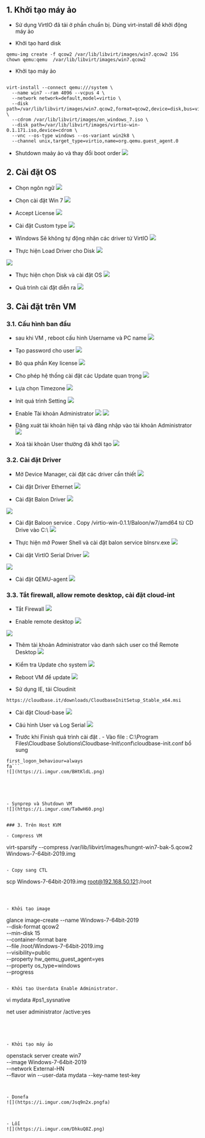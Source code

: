 

## 1. Khởi tạo máy ảo

- Sử dụng VirtIO đã tải ở phần chuẩn bị. Dùng virt-install để khởi động máy ảo 

- Khởi tạo hard disk
```
qemu-img create -f qcow2 /var/lib/libvirt/images/win7.qcow2 15G
chown qemu:qemu  /var/lib/libvirt/images/win7.qcow2
```

- Khởi tạo máy ảo
```

virt-install --connect qemu:///system \
  --name win7 --ram 4096 --vcpus 4 \
  --network network=default,model=virtio \
  --disk path=/var/lib/libvirt/images/win7.qcow2,format=qcow2,device=disk,bus=virtio \
  --cdrom /var/lib/libvirt/images/en_windows_7.iso \
  --disk path=/var/lib/libvirt/images/virtio-win-0.1.171.iso,device=cdrom \
  --vnc --os-type windows --os-variant win2k8 \
  --channel unix,target_type=virtio,name=org.qemu.guest_agent.0
```

- Shutdown maảy ảo và thay đổi boot order
![](https://i.imgur.com/AzGisiq.png)


## 2. Cài đặt OS


- Chọn ngôn ngữ
![](https://i.imgur.com/i0l1cMK.png)

- Chọn cài đặt Win 7
![](https://i.imgur.com/ReAoM4E.png)

- Accept License
![](https://i.imgur.com/yrcVeUy.png)

- Cài đặt Custom type
![](https://i.imgur.com/uP4nxwo.pngLDAP)

- Windows Sẽ không tự động nhận các driver từ VirtIO
![](https://i.imgur.com/EJeD9tV.png)

- Thực hiện Load Driver cho Disk
![](https://i.imgur.com/EJeD9tV.png)

![](https://i.imgur.com/SJkFPr6.png)

- Thực hiện chọn Disk và cài đặt OS
![](https://i.imgur.com/I550Jl2.png)

- Quá trình cài đặt diễn ra
![](https://i.imgur.com/Eba7j1P.png)

## 3. Cài đặt trên VM

### 3.1. Cấu hình ban đầu

- sau khi VM , reboot cấu hình Username và PC name
![](https://i.imgur.com/pVk6wRW.png)


- Tạo password cho user 
![](https://i.imgur.com/nECdxdP.png)

- Bỏ qua phần Key license
![](https://i.imgur.com/uTKweVJ.png)

- Cho phép hệ thống cài đặt các Update quan trọng
![](https://i.imgur.com/KvHtSLC.png)

- Lựa chọn Timezone
![](https://i.imgur.com/NGLwrsg.png)

- Init quá trình Setting
![](https://i.imgur.com/Rrds9ZZ.png)

- Enable Tài khoản Administrator
![](https://i.imgur.com/TG4R8Iy.png)
![](https://i.imgur.com/XqnBOVp.png)

- Đăng xuát tài khoản hiện tại và đăng nhập vào tài khoản Administrator
![](https://i.imgur.com/esn2VIp.png)

- Xoá tài khoản User thường đã khởi tạo
![](https://i.imgur.com/NdQpkYP.png)


### 3.2. Cài đặt Driver

- Mở Device Manager, cài đặt các driver cần thiết
![](https://i.imgur.com/BsCGyEJ.png)

- Cài đặt Driver Ethernet
![](https://i.imgur.com/xKoHoJx.png)

- Cài đặt Balon Driver
![](https://i.imgur.com/xBvb6ZO.png)

![](https://i.imgur.com/g7lFSfq.png)

- Cài đặt Baloon service . Copy /virtio-win-0.1.1/Baloon/w7/amd64 từ CD Drive vào C:\ 
![](https://i.imgur.com/9LmHivx.png)

- Thực hiện mở Power Shell và cài đặt balon service blnsrv.exe
![](https://i.imgur.com/jQM1pv5.pngy)

- Cài dặt VirtIO Serial Driver
![](https://i.imgur.com/aVszprQ.png)

![](https://i.imgur.com/zVvgT3t.png)


- Cài đặt QEMU-agent
![](https://i.imgur.com/pBgua9A.png)

### 3.3. Tắt firewall, allow remote desktop, cài đặt cloud-int

- Tắt Firewall
![](https://i.imgur.com/fLLcCKV.png)


- Enable remote desktop
![](https://i.imgur.com/drhGv6J.png)

![](https://i.imgur.com/81yVdJg.png)


- Thêm tài khoản Administrator vào danh sách user co thể Remote Desktop
![](https://i.imgur.com/LaW9tBL.png)



- Kiểm tra Update cho system 
![](https://i.imgur.com/ULBpaO0.png)

- Reboot VM để update 
![](https://i.imgur.com/wwfw6br.png)



- Sử dụng IE, tải Cloudinit
```
https://cloudbase.it/downloads/CloudbaseInitSetup_Stable_x64.msi
```

- Cài đặt Cloud-base
![](https://i.imgur.com/z1Vy7E7.png)


- Căú hình User và Log Serial
![](https://i.imgur.com/J3ZWuYK.png)


- Trước khi Finish quá trình cài đặt . - Vào file  : C:\Program Files\Cloudbase Solutions\Cloudbase-Init\conf\cloudbase-init.conf bổ sung

```
first_logon_behaviour=always
fa```
![](https://i.imgur.com/BHtKldL.png)





- Synprep và Shutdown VM
![](https://i.imgur.com/Ta0wH60.png)


### 3. Trên Host KVM

- Compress VM
```
virt-sparsify --compress /var/lib/libvirt/images/hungnt-win7-bak-5.qcow2 Windows-7-64bit-2019.img
```

- Copy sang CTL
```
scp Windows-7-64bit-2019.img root@192.168.50.121:/root
```



- Khởi tạo image
```
glance image-create --name Windows-7-64bit-2019 \
--disk-format qcow2 \
--min-disk 15 \
--container-format bare \
--file  /root/Windows-7-64bit-2019.img \
--visibility=public \
--property hw_qemu_guest_agent=yes \
--property os_type=windows \
--progress
```

- Khởi tạo Userdata Enable Administrator. 
```
vi mydata
#ps1_sysnative 

net user administrator /active:yes
```




- Khởi tạo máy ảo
```
openstack server create win7\
  --image Windows-7-64bit-2019 \
  --network  External-HN \
  --flavor win --user-data mydata --key-name test-key

```


- Donefa
![](https://i.imgur.com/Jsq9n2x.pngfa)



- Lỗi
![](https://i.imgur.com/DhkuQ8Z.png)